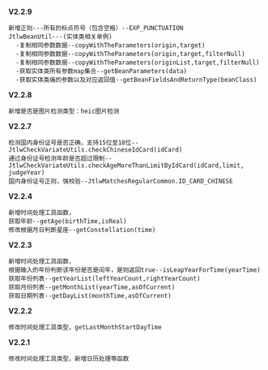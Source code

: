 **V2.2.9**

    新增正则---所有的标点符号（包含空格）--EXP_PUNCTUATION
    JtlwBeanUtil---(实体类相关单例)
      -复制相同参数数据--copyWithTheParameters(origin,target)
      -复制相同参数数据--copyWithTheParameters(origin,target,filterNull)
      -复制相同参数数据--copyWithTheParameters(originList,target,filterNull)
      -获取实体类所有参数map集合--getBeanParameters(data)
      -获取实体类痛的参数以及对应返回值--getBeanFieldsAndReturnType(beanClass)


**V2.2.8**

    新增是否是图片检测类型：heic图片检测
    
**V2.2.7**

    检测国内身份证号是否正确，支持15位至18位--JtlwCheckVariateUtils.checkChineseIdCard(idCard)
    通过身份证号检测年龄是否超过限制--JtlwCheckVariateUtils.checkAgeMoreThanLimitByIdCard(idCard,limit, judgeYear)
    国内身份证号正则，强校验--JtlwMatchesRegularCommon.ID_CARD_CHINESE
    
**V2.2.4**

    新增时间处理工具函数，
    获取年龄--getAge(birthTime,isReal)
    修改根据月日判断星座--getConstellation(time)


**V2.2.3**

    新增时间处理工具函数，
    根据输入的年份判断该年份是否是闰年，是则返回true--isLeapYearForTime(yearTime)
    获取年份列表--getYearList(leftYearCount,rightYearCount)
    获取月份列表--getMonthList(yearTime,asOfCurrent)
    获取日期列表--getDayList(monthTime,asOfCurrent)

**V2.2.2**

    修改时间处理工具类型，getLastMonthStartDayTime


**V2.2.1**

    修改时间处理工具类型，新增日历处理等函数
